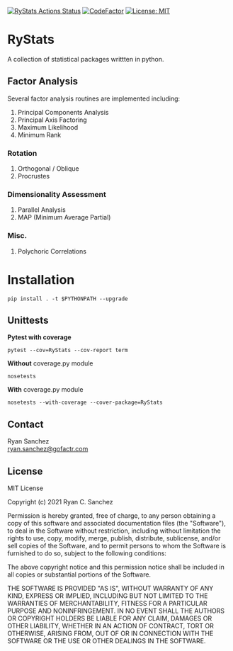 [![RyStats Actions Status](https://github.com/eribean/RyStats/workflows/RyStats/badge.svg)](https://github.com/eribean/RyStats/actions)
[![CodeFactor](https://www.codefactor.io/repository/github/eribean/RyStats/badge)](https://www.codefactor.io/repository/github/eribean/RyStats)
[![License: MIT](https://img.shields.io/badge/License-MIT-yellow.svg)](https://opensource.org/licenses/MIT)
# RyStats
A collection of statistical packages writtten in python.

## Factor Analysis
Several factor analysis routines are implemented including:

1. Principal Components Analysis
2. Principal Axis Factoring
3. Maximum Likelihood
4. Minimum Rank

### Rotation
1. Orthogonal / Oblique
2. Procrustes

### Dimensionality Assessment
 1. Parallel Analysis
 2. MAP (Minimum Average Partial)

### Misc.
1. Polychoric Correlations


# Installation
```
pip install . -t $PYTHONPATH --upgrade
```
## Unittests

**Pytest with coverage**
```
pytest --cov=RyStats --cov-report term
```

**Without** coverage.py module
```
nosetests 
```

**With** coverage.py module
```
nosetests --with-coverage --cover-package=RyStats
```

## Contact

Ryan Sanchez  
ryan.sanchez@gofactr.com

## License

MIT License

Copyright (c) 2021 Ryan C. Sanchez

Permission is hereby granted, free of charge, to any person obtaining a copy
of this software and associated documentation files (the "Software"), to deal
in the Software without restriction, including without limitation the rights
to use, copy, modify, merge, publish, distribute, sublicense, and/or sell
copies of the Software, and to permit persons to whom the Software is
furnished to do so, subject to the following conditions:

The above copyright notice and this permission notice shall be included in all
copies or substantial portions of the Software.

THE SOFTWARE IS PROVIDED "AS IS", WITHOUT WARRANTY OF ANY KIND, EXPRESS OR
IMPLIED, INCLUDING BUT NOT LIMITED TO THE WARRANTIES OF MERCHANTABILITY,
FITNESS FOR A PARTICULAR PURPOSE AND NONINFRINGEMENT. IN NO EVENT SHALL THE
AUTHORS OR COPYRIGHT HOLDERS BE LIABLE FOR ANY CLAIM, DAMAGES OR OTHER
LIABILITY, WHETHER IN AN ACTION OF CONTRACT, TORT OR OTHERWISE, ARISING FROM,
OUT OF OR IN CONNECTION WITH THE SOFTWARE OR THE USE OR OTHER DEALINGS IN THE
SOFTWARE.
